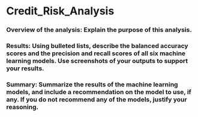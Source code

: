 # Credit_Risk_Analysis
### Overview of the analysis: Explain the purpose of this analysis.

### Results: Using bulleted lists, describe the balanced accuracy scores and the precision and recall scores of all six machine learning models. Use screenshots of your outputs to support your results.

### Summary: Summarize the results of the machine learning models, and include a recommendation on the model to use, if any. If you do not recommend any of the models, justify your reasoning.

